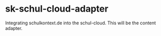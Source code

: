 # sk-schul-cloud-adapter
Integrating schulkontext.de into the schul-cloud.
This will be the content adapter.
